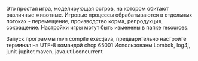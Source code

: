 Это простая игра, моделирующая остров, на котором обитают различные животные. 
Игровые процессы обрабатываются в отдельных потоках - перемещение, производство корма, репродукция, сокращение.
Настройки игры могут быть изменены в папке resources. 

Запуск программы mvn compile exec:java, предварительно настройте терминал на UTF-8 командой chcp 65001
Использованы Lombok, log4j, junit-jupiter,maven, java.util.concurrent   
